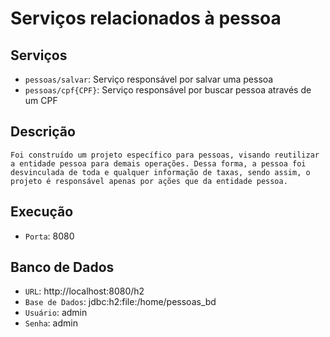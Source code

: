 # Serviços relacionados à pessoa

## Serviços

- `pessoas/salvar`: Serviço responsável por salvar uma pessoa
- `pessoas/cpf{CPF}`: Serviço responsável por buscar pessoa através de um CPF


## Descrição

	Foi construído um projeto específico para pessoas, visando reutilizar a entidade pessoa para demais operações. Dessa forma, a pessoa foi desvinculada de toda e qualquer informação de taxas, sendo assim, o projeto é responsável apenas por ações que da entidade pessoa.
	
## Execução

- `Porta`: 8080

## Banco de Dados

- `URL`: http://localhost:8080/h2
- `Base de Dados`: jdbc:h2:file:/home/pessoas_bd
- `Usuário`: admin
- `Senha`: admin